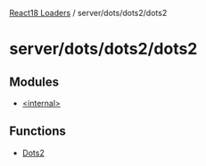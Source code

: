 [React18 Loaders](../modules.md) / server/dots/dots2/dots2

# server/dots/dots2/dots2

## Modules

- [\<internal\>](server_dots_dots2_dots2._internal_.md)

## Functions

- [Dots2](../functions/server_dots_dots2_dots2.Dots2.md)
